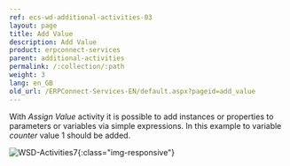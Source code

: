 ```yaml
---
ref: ecs-wd-additional-activities-03
layout: page
title: Add Value
description: Add Value
product: erpconnect-services
parent: additional-activities
permalink: /:collection/:path
weight: 3
lang: en_GB
old_url: /ERPConnect-Services-EN/default.aspx?pageid=add_value
---
```


With *Assign Value* activity it is possible to add instances or properties to parameters or variables via simple expressions. In this example to variable *counter* value 1 should be added.

![WSD-Activities7](/img/content/WSD-Activities7.png){:class="img-responsive"}